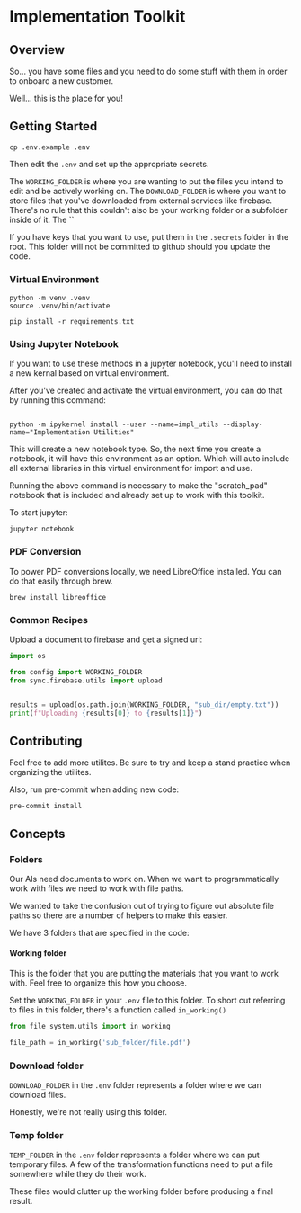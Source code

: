 # Implementation Toolkit

## Overview

So... you have some files and you need to do some stuff with them in order to onboard a new customer.

Well... this is the place for you!

## Getting Started

```commandline
cp .env.example .env
```

Then edit the `.env` and set up the appropriate secrets.

The `WORKING_FOLDER` is where you are wanting to put the files you intend to edit and be actively working on.
The `DOWNLOAD_FOLDER` is where you want to store files that you've downloaded from external services like firebase. There's no rule that this couldn't also be your working folder or a subfolder inside of it.
The ``

If you have keys that you want to use, put them in the `.secrets` folder in the root. This folder will not be committed to github should you update the code.

### Virtual Environment

```commandline
python -m venv .venv
source .venv/bin/activate

pip install -r requirements.txt
```

### Using Jupyter Notebook

If you want to use these methods in a jupyter notebook, you'll need to install a new kernal based on virtual environment.

After you've created and activate the virtual environment, you can do that by running this command:

```commandline

python -m ipykernel install --user --name=impl_utils --display-name="Implementation Utilities"
```

This will create a new notebook type. So, the next time you create a notebook, it will have this environment as an option. Which will auto include all external libraries in this virtual environment for import and use.

Running the above command is necessary to make the "scratch_pad" notebook that is included and already set up to work with this toolkit.

To start jupyter:
```commandline
jupyter notebook
```


### PDF Conversion

To power PDF conversions locally, we need LibreOffice installed. You can do that easily through brew.

```commandline
brew install libreoffice
```


### Common Recipes

Upload a document to firebase and get a signed url:

```python
import os

from config import WORKING_FOLDER
from sync.firebase.utils import upload


results = upload(os.path.join(WORKING_FOLDER, "sub_dir/empty.txt"))
print(f"Uploading {results[0]} to {results[1]}")
```


## Contributing

Feel free to add more utilites. Be sure to try and keep a stand practice when organizing the utilites.

Also, run pre-commit when adding new code:

```commandline
pre-commit install
```

## Concepts

### Folders
Our AIs need documents to work on. When we want to programmatically work with files we need to work with file paths.

We wanted to take the confusion out of trying to figure out absolute file paths so there are a number of helpers to make this easier.

We have 3 folders that are specified in the code:

#### Working folder
This is the folder that you are putting the materials that you want to work with. Feel free to organize this how you choose.

Set the `WORKING_FOLDER` in your `.env` file to this folder. To short cut referring to files in this folder, there's a function called `in_working()`

```python
from file_system.utils import in_working

file_path = in_working('sub_folder/file.pdf')
```

### Download folder
`DOWNLOAD_FOLDER` in the `.env` folder represents a folder where we can download files.

Honestly, we're not really using this folder. 

### Temp folder

`TEMP_FOLDER` in the `.env` folder represents a folder where we can put temporary files. A few of the transformation functions need to put a file somewhere while they do their work. 

These files would clutter up the working folder before producing a final result.
